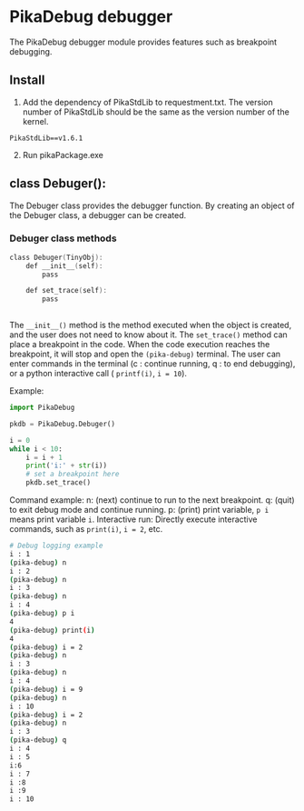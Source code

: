 # PikaDebug debugger

The PikaDebug debugger module provides features such as breakpoint debugging.
## Install

1. Add the dependency of PikaStdLib to requestment.txt. The version number of PikaStdLib should be the same as the version number of the kernel.
````
PikaStdLib==v1.6.1
````

2. Run pikaPackage.exe

## class Debuger():
The Debuger class provides the debugger function. By creating an object of the Debuger class, a debugger can be created.
### Debuger class methods
````c
class Debuger(TinyObj):
    def __init__(self):
        pass

    def set_trace(self):
        pass
    
````
The `__init__()` method is the method executed when the object is created, and the user does not need to know about it. The `set_trace()` method can place a breakpoint in the code. When the code execution reaches the breakpoint, it will stop and open the `(pika-debug)` terminal. The user can enter commands in the terminal (c : continue running, q : to end debugging), or a python interactive call ( `printf(i)`, `i = 10`).
​

Example:
````python
import PikaDebug

pkdb = PikaDebug.Debuger()

i = 0
while i < 10:
    i = i + 1
    print('i:' + str(i))
    # set a breakpoint here
    pkdb.set_trace()
````
Command example:
n: (next) continue to run to the next breakpoint.
q: (quit) to exit debug mode and continue running.
p: (print) print variable, `p i` means print variable `i`.
Interactive run: Directly execute interactive commands, such as `print(i)`, `i = 2`, etc.

```bash
# Debug logging example
i : 1
(pika-debug) n
i : 2
(pika-debug) n
i : 3
(pika-debug) n
i : 4
(pika-debug) p i
4
(pika-debug) print(i)
4
(pika-debug) i = 2
(pika-debug) n
i : 3
(pika-debug) n
i : 4
(pika-debug) i = 9
(pika-debug) n
i : 10
(pika-debug) i = 2
(pika-debug) n
i : 3
(pika-debug) q
i : 4
i : 5
i:6
i : 7
i :8
i :9
i : 10
````
